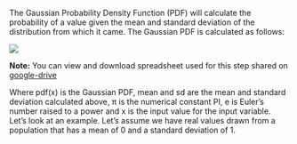 The Gaussian Probability Density Function (PDF) will calculate the probability of a value given
the mean and standard deviation of the distribution from which it came. The Gaussian PDF is
calculated as follows:

![](https://github.com/fenago/katacoda-scenarios/raw/master/master-machine-learning-algorithms/master-machine-learning-algorithms-11/steps/4/1.JPG)

**Note:** You can view and download spreadsheet used for this step shared on [google-drive](https://drive.google.com/open?id=1-IuD0AfynQm4c1PqRTLAB0Vtd_u4ks1w)

Where pdf(x) is the Gaussian PDF, mean and sd are the mean and standard deviation
calculated above, π is the numerical constant PI, e is Euler’s number raised to a power and x
is the input value for the input variable. Let’s look at an example. Let’s assume we have real
values drawn from a population that has a mean of 0 and a standard deviation of 1. 